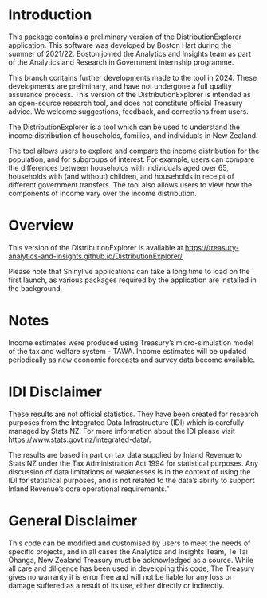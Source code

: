 # Introduction
This package contains a preliminary version of the DistributionExplorer application. 
This software was developed by Boston Hart during the summer of 2021/22. Boston joined the 
Analytics and Insights team as part of the Analytics and Research in Government internship 
programme.

This branch contains further developments made to the tool in 2024. These developments are
preliminary, and have not undergone a full quality assurance process. This version of the
DistributionExplorer is intended as an open-source research tool, and does not constitute official 
Treasury advice. We welcome suggestions, feedback, and corrections from users.

The DistributionExplorer is a tool which can be used to understand the
income distribution of households, families, and individuals in New Zealand.

The tool allows users to explore and compare the income distribution for the population, and for
subgroups of interest. For example, users can compare the differences between households with individuals 
aged over 65, households with (and without) children, and households in receipt of different 
government transfers. The tool also allows users to view how the components of
income vary over the income distribution.

# Overview

This version of the DistributionExplorer is available at https://treasury-analytics-and-insights.github.io/DistributionExplorer/

Please note that Shinylive applications can take a long time to load on the first launch, as various packages
required by the application are installed in the background. 

# Notes

Income estimates were produced using Treasury’s micro-simulation model of the tax and 
welfare system - TAWA. Income estimates will be updated periodically as new economic forecasts
and survey data become available.

# IDI Disclaimer

These results are not official statistics. They have been created for research purposes from the Integrated Data Infrastructure (IDI) which is carefully managed by Stats NZ. For more information about the IDI please visit https://www.stats.govt.nz/integrated-data/.

The results are based in part on tax data supplied by Inland Revenue to Stats NZ under the Tax Administration Act 1994 for statistical purposes. Any discussion of data limitations or weaknesses is in the context of using the IDI for statistical purposes, 
and is not related to the data’s ability to support Inland Revenue’s core operational requirements."

# General Disclaimer

This code can be modified and customised by users to meet the needs of specific
projects, and in all cases the Analytics and Insights Team,
Te Tai Ōhanga, New Zealand Treasury must be acknowledged as a source.
While all care and diligence has been used in developing this code,
The Treasury gives no warranty it is error free and will not be liable for any
loss or damage suffered as a result of its use, either directly or indirectly.
